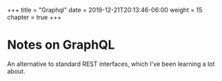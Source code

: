 +++
title = "Graphql"
date = 2019-12-21T20:13:46-06:00
weight = 15
chapter = true
+++

# Notes on GraphQL

An alternative to standard REST interfaces, which I've been learning a lot about.
